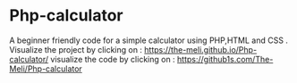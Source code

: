 # Php-calculator
A beginner friendly code for a simple calculator using PHP,HTML and CSS .
Visualize the project by clicking on : https://the-meli.github.io/Php-calculator/
visualize the code by clicking on : https://github1s.com/The-Meli/Php-calculator

